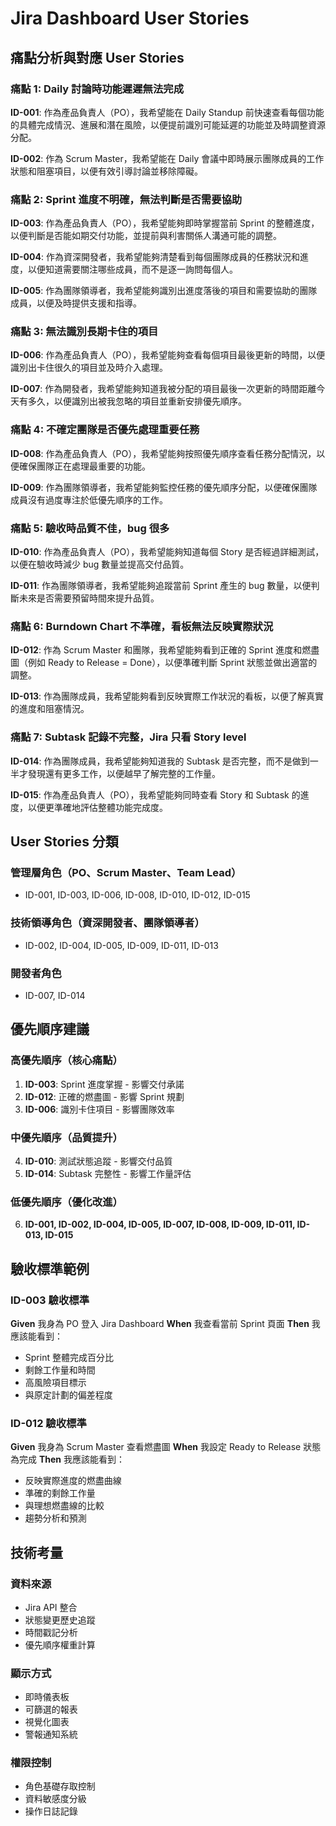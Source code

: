 # Jira Dashboard User Stories

## 痛點分析與對應 User Stories

### 痛點 1: Daily 討論時功能遲遲無法完成
**ID-001**: 作為產品負責人（PO），我希望能在 Daily Standup 前快速查看每個功能的具體完成情況、進展和潛在風險，以便提前識別可能延遲的功能並及時調整資源分配。

**ID-002**: 作為 Scrum Master，我希望能在 Daily 會議中即時展示團隊成員的工作狀態和阻塞項目，以便有效引導討論並移除障礙。

### 痛點 2: Sprint 進度不明確，無法判斷是否需要協助
**ID-003**: 作為產品負責人（PO），我希望能夠即時掌握當前 Sprint 的整體進度，以便判斷是否能如期交付功能，並提前與利害關係人溝通可能的調整。

**ID-004**: 作為資深開發者，我希望能夠清楚看到每個團隊成員的任務狀況和進度，以便知道需要關注哪些成員，而不是逐一詢問每個人。

**ID-005**: 作為團隊領導者，我希望能夠識別出進度落後的項目和需要協助的團隊成員，以便及時提供支援和指導。

### 痛點 3: 無法識別長期卡住的項目
**ID-006**: 作為產品負責人（PO），我希望能夠查看每個項目最後更新的時間，以便識別出卡住很久的項目並及時介入處理。

**ID-007**: 作為開發者，我希望能夠知道我被分配的項目最後一次更新的時間距離今天有多久，以便識別出被我忽略的項目並重新安排優先順序。

### 痛點 4: 不確定團隊是否優先處理重要任務
**ID-008**: 作為產品負責人（PO），我希望能夠按照優先順序查看任務分配情況，以便確保團隊正在處理最重要的功能。

**ID-009**: 作為團隊領導者，我希望能夠監控任務的優先順序分配，以便確保團隊成員沒有過度專注於低優先順序的工作。

### 痛點 5: 驗收時品質不佳，bug 很多
**ID-010**: 作為產品負責人（PO），我希望能夠知道每個 Story 是否經過詳細測試，以便在驗收時減少 bug 數量並提高交付品質。

**ID-011**: 作為團隊領導者，我希望能夠追蹤當前 Sprint 產生的 bug 數量，以便判斷未來是否需要預留時間來提升品質。

### 痛點 6: Burndown Chart 不準確，看板無法反映實際狀況
**ID-012**: 作為 Scrum Master 和團隊，我希望能夠看到正確的 Sprint 進度和燃盡圖（例如 Ready to Release = Done），以便準確判斷 Sprint 狀態並做出適當的調整。

**ID-013**: 作為團隊成員，我希望能夠看到反映實際工作狀況的看板，以便了解真實的進度和阻塞情況。

### 痛點 7: Subtask 記錄不完整，Jira 只看 Story level
**ID-014**: 作為團隊成員，我希望能夠知道我的 Subtask 是否完整，而不是做到一半才發現還有更多工作，以便越早了解完整的工作量。

**ID-015**: 作為產品負責人（PO），我希望能夠同時查看 Story 和 Subtask 的進度，以便更準確地評估整體功能完成度。

## User Stories 分類

### 管理層角色（PO、Scrum Master、Team Lead）
- ID-001, ID-003, ID-006, ID-008, ID-010, ID-012, ID-015

### 技術領導角色（資深開發者、團隊領導者）
- ID-002, ID-004, ID-005, ID-009, ID-011, ID-013

### 開發者角色
- ID-007, ID-014

## 優先順序建議

### 高優先順序（核心痛點）
1. **ID-003**: Sprint 進度掌握 - 影響交付承諾
2. **ID-012**: 正確的燃盡圖 - 影響 Sprint 規劃
3. **ID-006**: 識別卡住項目 - 影響團隊效率

### 中優先順序（品質提升）
4. **ID-010**: 測試狀態追蹤 - 影響交付品質
5. **ID-014**: Subtask 完整性 - 影響工作量評估

### 低優先順序（優化改進）
6. **ID-001, ID-002, ID-004, ID-005, ID-007, ID-008, ID-009, ID-011, ID-013, ID-015**

## 驗收標準範例

### ID-003 驗收標準
**Given** 我身為 PO 登入 Jira Dashboard
**When** 我查看當前 Sprint 頁面
**Then** 我應該能看到：
- Sprint 整體完成百分比
- 剩餘工作量和時間
- 高風險項目標示
- 與原定計劃的偏差程度

### ID-012 驗收標準
**Given** 我身為 Scrum Master 查看燃盡圖
**When** 我設定 Ready to Release 狀態為完成
**Then** 我應該能看到：
- 反映實際進度的燃盡曲線
- 準確的剩餘工作量
- 與理想燃盡線的比較
- 趨勢分析和預測

## 技術考量

### 資料來源
- Jira API 整合
- 狀態變更歷史追蹤
- 時間戳記分析
- 優先順序權重計算

### 顯示方式
- 即時儀表板
- 可篩選的報表
- 視覺化圖表
- 警報通知系統

### 權限控制
- 角色基礎存取控制
- 資料敏感度分級
- 操作日誌記錄 
